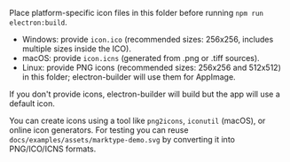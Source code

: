Place platform-specific icon files in this folder before running `npm run electron:build`.

- Windows: provide `icon.ico` (recommended sizes: 256x256, includes multiple sizes inside the ICO).
- macOS: provide `icon.icns` (generated from .png or .tiff sources).
- Linux: provide PNG icons (recommended sizes: 256x256 and 512x512) in this folder; electron-builder will use them for AppImage.

If you don't provide icons, electron-builder will build but the app will use a default icon.

You can create icons using a tool like `png2icons`, `iconutil` (macOS), or online icon generators. For testing you can reuse `docs/examples/assets/marktype-demo.svg` by converting it into PNG/ICO/ICNS formats.

